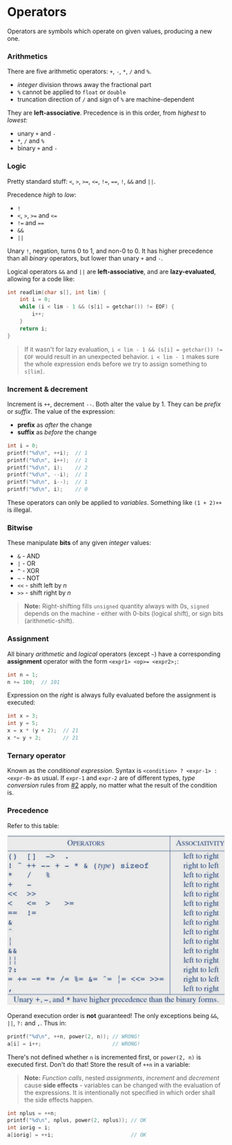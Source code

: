 # Operators

Operators are symbols which operate on given values, producing a new one.

### Arithmetics

There are five arithmetic operators: `+`, `-`, `*`, `/` and `%`.

* *integer* division throws away the fractional part
* `%` cannot be applied to `float` or `double`
* truncation direction of `/` and sign of `%` are machine-dependent

They are **left-associative**. Precedence is in this order, from *highest* to *lowest*:

* unary `+` and `-`
* `*`, `/` and `%`
* binary `+` and `-`

### Logic

Pretty standard stuff: `<`, `>`, `>=`, `<=`, `!=`, `==`, `!`, `&&` and `||`.

Precedence *high* to *low*:

* `!`
* `<`, `>`, `>=` and `<=`
* `!=` and `==`
* `&&`
* `||`

Unary `!`, negation, turns 0 to 1, and non-0 to 0. It has higher precedence than all *binary* operators, but lower than unary `+` and `-`.

Logical operators `&&` and `||` are **left-associative**, and are **lazy-evaluated**, allowing for a code like:

```c
int readlim(char s[], int lim) {
    int i = 0;
    while (i < lim - 1 && (s[i] = getchar()) != EOF) {
        i++;
    }
    return i;
}
```

> If it wasn't for lazy evaluation, `i < lim - 1 && (s[i] = getchar()) != EOF` would result in an unexpected behavior. `i < lim - 1` makes sure the whole expression ends before we try to assign something to `s[lim]`.

### Increment & decrement

Increment is `++`, decrement `--`. Both alter the value by 1. They can be *prefix* or *suffix*. The value of the expression:

* **prefix** as *after* the change
* **suffix** as *before* the change

```c
int i = 0;
printf("%d\n", ++i);  // 1
printf("%d\n", i++);  // 1
printf("%d\n", i);    // 2
printf("%d\n", --i);  // 1
printf("%d\n", i--);  // 1
printf("%d\n", i);    // 0
```

These operators can only be applied to *variables*. Something like `(1 + 2)++` is illegal.

### Bitwise

These manipulate **bits** of any given *integer* values:

* `&` - AND
* `|` - OR
* `^` - XOR
* `~` - NOT
* `<<` - shift left by *n*
* `>>` - shift right by *n*

> **Note:** Right-shifting fills `unsigned` quantity always with 0s, `signed` depends on the machine - either with 0-bits (logical shift), or sign bits (arithmetic-shift).

### Assignment

All binary *arithmetic* and *logical* operators (except `~`) have a corresponding **assignment** operator with the form `<expr1> <op>= <expr2>;`:

```c
int n = 1;
n += 100;  // 101
```

Expression on the *right* is always fully evaluated before the assignment is executed:

```c
int x = 3;
int y = 5;
x = x * (y + 2);  // 21
x *= y + 2;       // 21
```

### Ternary operator

Known as the *conditional expression*. Syntax is `<condition> ? <expr-1> : <expr-0>` as usual. If `expr-1` and `expr-2` are of different types, *type conversion* rules from [#2](./02types.md) apply, no matter what the result of the condition is.

### Precedence

Refer to this table:

![precedence](assets/operators.png)

Operand execution order is **not** guaranteed! The only exceptions being `&&`, `||`, `?:` and `,`. Thus in:

```c
printf("%d\n", ++n, power(2, n)); // WRONG!
a[i] = i++;                       // WRONG!
```

There's not defined whether `n` is incremented first, or `power(2, n)` is executed first. Don't do that! Store the result of `++n` in a variable:

> **Note:** *Function calls*, nested *assignments*, *increment* and *decrement* cause **side effects** - variables can be changed with the evaluation of the expressions. It is intentionally not specified in which order shall the side effects happen.

```c
int nplus = ++n;
printf("%d\n", nplus, power(2, nplus)); // OK
int iorig = i;
a[iorig] = ++i;                         // OK
```
